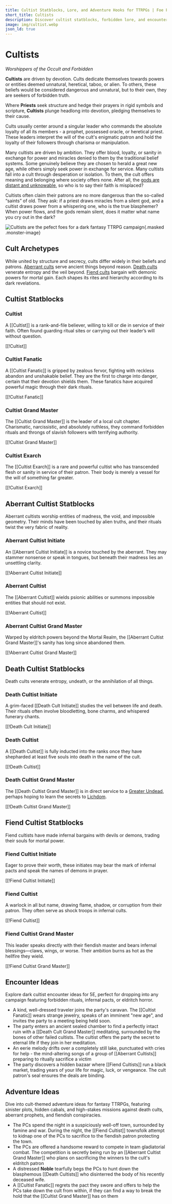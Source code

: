```yaml
---
title: Cultist Statblocks, Lore, and Adventure Hooks for TTRPGs | Foe Foundry
short_title: Cultists
description: Discover cultist statblocks, forbidden lore, and encounter ideas for your next fantasy TTRPG session. From aberrant rituals to fiendish pacts, summon dark forces with ready-to-run cult encounters and heretical NPCs.
image: img/cultist.webp
json_ld: true
---
```


# Cultists

*Worshippers of the Occult and Forbidden*

**Cultists** are driven by devotion. Cults dedicate themselves towards powers or entities deemed unnatural, heretical, taboo, or alien. To others, these beliefs would be considered dangerous and unnatural, but to their own, they are seekers of forbidden truth.  

Where **Priests** seek structure and hedge their prayers in rigid symbols and scripture, **Cultists** plunge headlong into devotion, pledging themselves to their cause.

Cults usually center around a singular leader who commands the absolute loyalty of all its members - a prophet, possessed oracle, or heretical priest. These leaders interpret the will of the cult's enigmatic patron and hold the loyalty of their followers through charisma or manipulation.

Many cultists are driven by ambition. They offer blood, loyalty, or sanity in exchange for power and miracles denied to them by the traditional belief systems. Some genuinely believe they are chosen to herald a great new age, while others simply seek power in exchange for service. Many cultists fall into a cult through desperation or isolation. To them, the cult offers meaning and belonging where society offers none. After all, the [gods are distant and unknowable](../topics/faith.md#distant-gods), so who is to say their faith is misplaced?

Cultists often claim their patrons are no more dangerous than the so-called “saints” of old. They ask: if a priest draws miracles from a silent god, and a cultist draws power from a whispering one, who is the true blasphemer? When power flows, and the gods remain silent, does it matter what name you cry out in the dark?

![Cultists are the pefect foes for a dark fantasy TTRPG campaign](../img/cultist.webp){.masked .monster-image}

## Cult Archetypes

While united by structure and secrecy, cults differ widely in their beliefs and patrons. [Aberrant cults](#aberrant-cultist-statblocks) serve ancient things beyond reason. [Death cults](#death-cultist-statblocks) venerate entropy and the veil beyond. [Fiend cults](#fiend-cultist-statblocks) bargain with demonic powers for mortal gain. Each shapes its rites and hierarchy according to its dark revelations.

## Cultist Statblocks

### Cultist

A [[Cultist]] is a rank-and-file believer, willing to kill or die in service of their faith. Often found guarding ritual sites or carrying out their leader’s will without question.

[[!Cultist]]

### Cultist Fanatic

A [[Cultist Fanatic]] is gripped by zealous fervor, fighting with reckless abandon and unshakable belief. They are the first to charge into danger, certain that their devotion shields them. These fanatics have acquired powerful magic through their dark rituals.

[[!Cultist Fanatic]]

### Cultist Grand Master

The [[Cultist Grand Master]] is the leader of a local cult chapter. Charismatic, narcissistic, and absolutely ruthless, they command forbidden rituals and throngs of slavish followers with terrifying authority.

[[!Cultist Grand Master]]

### Cultist Exarch

The [[Cultist Exarch]] is a rare and powerful cultist who has transcended flesh or sanity in service of their patron. Their body is merely a vessel for the will of something far greater.

[[!Cultist Exarch]]

## Aberrant Cultist Statblocks

Aberrant cultists worship entities of madness, the void, and impossible geometry. Their minds have been touched by alien truths, and their rituals twist the very fabric of reality.

### Aberrant Cultist Initiate

An [[Aberrant Cultist Initiate]] is a novice touched by the aberrant. They may stammer nonsense or speak in tongues, but beneath their madness lies an unsettling clarity.

[[!Aberrant Cultist Initiate]]

### Aberrant Cultist

The [[Aberrant Cultist]] wields psionic abilities or summons impossible entities that should not exist.

[[!Aberrant Cultist]]

### Aberrant Cultist Grand Master

Warped by eldritch powers beyond the Mortal Realm, the [[Aberrant Cultist Grand Master]]'s sanity has long since abandoned them.

[[!Aberrant Cultist Grand Master]]

## Death Cultist Statblocks

Death cults venerate entropy, undeath, or the annihilation of all things.

### Death Cultist Initiate

A grim-faced [[Death Cult Initiate]] studies the veil between life and death. Their rituals often involve bloodletting, bone charms, and whispered funerary chants.

[[!Death Cult Initiate]]

### Death Cultist

A [[Death Cultist]] is fully inducted into the ranks once they have shepharded at least five souls into death in the name of the cult.

[[!Death Cultist]]

### Death Cultist Grand Master

The [[Death Cultist Grand Master]] is in direct service to a [Greater Undead](../families/undead.md#greater-undead), perhaps hoping to learn the secrets to [Lichdom](../monsters/lich.md).

[[!Death Cultist Grand Master]]

## Fiend Cultist Statblocks

Fiend cultists have made infernal bargains with devils or demons, trading their souls for mortal power.

### Fiend Cultist Initiate

Eager to prove their worth, these initiates may bear the mark of infernal pacts and speak the names of demons in prayer.

[[!Fiend Cultist Initiate]]

### Fiend Cultist

A warlock in all but name, drawing flame, shadow, or corruption from their patron. They often serve as shock troops in infernal cults.

[[!Fiend Cultist]]

### Fiend Cultist Grand Master

This leader speaks directly with their fiendish master and bears infernal blessings—claws, wings, or worse. Their ambition burns as hot as the hellfire they wield.

[[!Fiend Cultist Grand Master]]

## Encounter Ideas

Explore dark cultist encounter ideas for 5E, perfect for dropping into any campaign featuring forbidden rituals, infernal pacts, or eldritch horror.

- A kind, well-dressed traveler joins the party's caravan. The [[Cultist Fanatic]] wears strange jewelry, speaks of an imminent "new age", and invites the party to a meeting being held soon.
- The party enters an ancient sealed chamber to find a perfectly intact ruin with a [[Death Cult Grand Master]] meditating, surrounded by the bones of other failed cultists. The cultist offers the party the secret to eternal life if they join in her meditation.
- An eerie melody drifts over a completely still lake, punctuated with cries for help - the mind-altering songs of a group of [[Aberrant Cultists]] preparing to ritually sacrifice a victim
- The party discovers a hidden bazaar where [[Fiend Cultists]] run a black market, trading years of your life for magic, luck, or vengeance. The cult patron's seal ensures the deals are binding.

## Adventure Ideas

Dive into cult-themed adventure ideas for fantasy TTRPGs, featuring sinister plots, hidden cabals, and high-stakes missions against death cults, aberrant prophets, and fiendish conspiracies.

- The PCs spend the night in a suspiciously well-off town, surrounded by famine and war. During the night, the [[Fiend Cultist]] townsfolk attempt to kidnap one of the PCs to sacrifice to the fiendish patron protecting the town.
- The PCs are offered a handsome reward to compete in team gladiatorial combat. The competition is secretly being run by an [[Aberrant Cultist Grand Master]] who plans on sacrificing the winners to the cult's eldritch patron
- A distressed **Noble** tearfully begs the PCs to hunt down the blasphemous [[Death Cultists]] who disinterred the body of his recently deceased wife.
- A [[Cultist Fanatic]] regrets the pact they swore and offers to help the PCs take down the cult from within, if they can find a way to break the hold that the [[Cultist Grand Master]] has on them